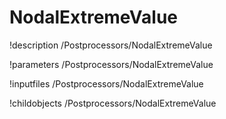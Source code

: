 <!-- MOOSE Documentation Stub: Remove this when content is added. -->

# NodalExtremeValue
!description /Postprocessors/NodalExtremeValue

!parameters /Postprocessors/NodalExtremeValue

!inputfiles /Postprocessors/NodalExtremeValue

!childobjects /Postprocessors/NodalExtremeValue
